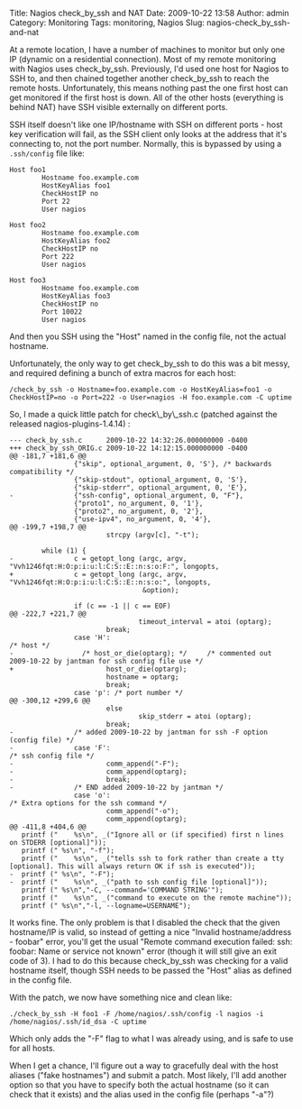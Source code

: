 Title: Nagios check_by_ssh and NAT
Date: 2009-10-22 13:58
Author: admin
Category: Monitoring
Tags: monitoring, Nagios
Slug: nagios-check_by_ssh-and-nat

At a remote location, I have a number of machines to monitor but only
one IP (dynamic on a residential connection). Most of my remote
monitoring with Nagios uses check\_by\_ssh. Previously, I'd used one
host for Nagios to SSH to, and then chained together another
check\_by\_ssh to reach the remote hosts. Unfortunately, this means
nothing past the one first host can get monitored if the first host is
down. All of the other hosts (everything is behind NAT) have SSH visible
externally on different ports.

SSH itself doesn't like one IP/hostname with SSH on different ports -
host key verification will fail, as the SSH client only looks at the
address that it's connecting to, not the port number. Normally, this is
bypassed by using a `.ssh/config` file like:

~~~~{.text only}
Host foo1
        Hostname foo.example.com
        HostKeyAlias foo1
        CheckHostIP no
        Port 22
        User nagios

Host foo2
        Hostname foo.example.com
        HostKeyAlias foo2
        CheckHostIP no
        Port 222
        User nagios

Host foo3
        Hostname foo.example.com
        HostKeyAlias foo3
        CheckHostIP no
        Port 10022
        User nagios
~~~~

And then you SSH using the "Host" named in the config file, not the
actual hostname.

Unfortunately, the only way to get check\_by\_ssh to do this was a bit
messy, and required defining a bunch of extra macros for each host:

~~~~{.text only}
/check_by_ssh -o Hostname=foo.example.com -o HostKeyAlias=foo1 -o CheckHostIP=no -o Port=222 -o User=nagios -H foo.example.com -C uptime
~~~~

</p>
So, I made a quick little patch for check\_by\_ssh.c (patched against
the released nagios-plugins-1.4.14) :

~~~~{.diff}
--- check_by_ssh.c      2009-10-22 14:32:26.000000000 -0400
+++ check_by_ssh_ORIG.c 2009-10-22 14:12:15.000000000 -0400
@@ -181,7 +181,6 @@
                {"skip", optional_argument, 0, 'S'}, /* backwards compatibility */
                {"skip-stdout", optional_argument, 0, 'S'},
                {"skip-stderr", optional_argument, 0, 'E'},
-               {"ssh-config", optional_argument, 0, "F"},
                {"proto1", no_argument, 0, '1'},
                {"proto2", no_argument, 0, '2'},
                {"use-ipv4", no_argument, 0, '4'},
@@ -199,7 +198,7 @@
                        strcpy (argv[c], "-t");

        while (1) {
-               c = getopt_long (argc, argv, "Vvh1246fqt:H:O:p:i:u:l:C:S::E::n:s:o:F:", longopts,
+               c = getopt_long (argc, argv, "Vvh1246fqt:H:O:p:i:u:l:C:S::E::n:s:o:", longopts,
                                 &option);

                if (c == -1 || c == EOF)
@@ -222,7 +221,7 @@
                                timeout_interval = atoi (optarg);
                        break;
                case 'H':                                                                       /* host */
-                 /* host_or_die(optarg); */     /* commented out 2009-10-22 by jantman for ssh config file use */
+                       host_or_die(optarg);
                        hostname = optarg;
                        break;
                case 'p': /* port number */
@@ -300,12 +299,6 @@
                        else
                                skip_stderr = atoi (optarg);
                        break;
-               /* added 2009-10-22 by jantman for ssh -F option (config file) */
-               case 'F':                                                                       /* ssh config file */
-                       comm_append("-F");
-                       comm_append(optarg);
-                       break;
-               /* END added 2009-10-22 by jantman */
                case 'o':                                                                       /* Extra options for the ssh command */
                        comm_append("-o");
                        comm_append(optarg);
@@ -411,8 +404,6 @@
   printf ("    %s\n", _("Ignore all or (if specified) first n lines on STDERR [optional]"));
   printf (" %s\n", "-f");
   printf ("    %s\n", _("tells ssh to fork rather than create a tty [optional]. This will always return OK if ssh is executed"));
-  printf (" %s\n", "-F");
-  printf ("    %s\n", _("path to ssh config file [optional]"));
   printf (" %s\n","-C, --command='COMMAND STRING'");
   printf ("    %s\n", _("command to execute on the remote machine"));
   printf (" %s\n","-l, --logname=USERNAME");
~~~~

It works fine. The only problem is that I disabled the check that the
given hostname/IP is valid, so instead of getting a nice "Invalid
hostname/address - foobar" error, you'll get the usual "Remote command
execution failed: ssh: foobar: Name or service not known" error (though
it will still give an exit code of 3). I had to do this because
check\_by\_ssh was checking for a valid hostname itself, though SSH
needs to be passed the "Host" alias as defined in the config file.

With the patch, we now have something nice and clean like:

~~~~{.text only}
./check_by_ssh -H foo1 -F /home/nagios/.ssh/config -l nagios -i /home/nagios/.ssh/id_dsa -C uptime
~~~~

Which only adds the "-F" flag to what I was already using, and is safe
to use for all hosts.

When I get a chance, I'll figure out a way to gracefully deal with the
host aliases ("fake hostnames") and submit a patch. Most likely, I'll
add another option so that you have to specify both the actual hostname
(so it can check that it exists) and the alias used in the config file
(perhaps "-a"?)
